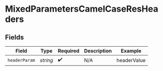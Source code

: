 # MixedParametersCamelCaseResHeaders


## Fields

| Field              | Type               | Required           | Description        | Example            |
| ------------------ | ------------------ | ------------------ | ------------------ | ------------------ |
| `headerParam`      | *string*           | :heavy_check_mark: | N/A                | headerValue        |
